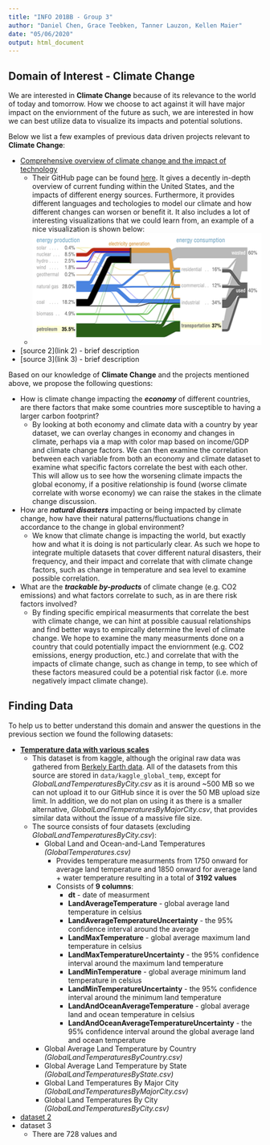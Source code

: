 ```yaml
---
title: "INFO 201BB - Group 3"
author: "Daniel Chen, Grace Teebken, Tanner Lauzon, Kellen Maier"
date: "05/06/2020"
output: html_document
---
```


## Domain of Interest - **Climate Change**
We are interested in **Climate Change** because of its relevance to the world of today and tomorrow. How we choose to act against it will have major impact on the enviornment of the future as such, we are interested in how we can best utilize data to visualize its impacts and potential solutions.

Below we list a few examples of previous data driven projects relevant to **Climate Change**:

- [Comprehensive overview of climate change and the impact of technology](http://worrydream.com/ClimateChange/)
    - Their GitHub page can be found [here](https://github.com/worrydream/ClimateChange). It gives a decently in-depth overview of current funding within the United States, and the impacts of different energy sources. Furthermore, it provides different languages and techologies to model our climate and how different changes can worsen or benefit it. It also includes a lot of interesting visualizations that we could learn from, an example of a nice visualization is shown below:
    - ![image of electricity source and resulting energy comsumption](imgs/project_1_for_readme.png)
- [source 2](link 2) - brief description
- [source 3](link 3) - brief description

Based on our knowledge of **Climate Change** and the projects mentioned above, we propose the following questions:

- How is climate change impacting the ***economy*** of different countries, are there factors that make some countries more susceptible to having a larger carbon footprint?
    - By looking at both economy and climate data with a country by year dataset, we can overlay changes in economy and changes in climate, perhaps via a map with color map based on income/GDP and climate change factors. We can then examine the correlation between each variable from both an economy and climate dataset to examine what specific factors correlate the best with each other. This will allow us to see how the worsening climate impacts the global economy, if a positive relationship is found (worse climate correlate with worse economy) we can raise the stakes in the climate change discussion.
- How are ***natural disasters*** impacting or being impacted by climate change, how have their natural patterns/fluctuations change in accordance to the change in global environment?
    - We know that climate change is impacting the world, but exactly how and what it is doing is not particularly clear. As such we hope to integrate multiple datasets that cover different natural disasters, their frequency, and their impact and correlate that with climate change factors, such as change in temperature and sea level to examine possible correlation.
- What are the ***trackable by-products*** of climate change (e.g. CO2 emissions) and what factors correlate to such, as in are there risk factors involved?
    - By finding specific empirical measurments that correlate the best with climate change, we can hint at possible causual relationships and find better ways to empircally determine the level of climate change. We hope to examine the many measurments done on a country that could potentially impact the enviornment (e.g. CO2 emissions, energy production, etc.) and correlate that with the impacts of climate change, such as change in temp, to see which of these factors measured could be a potential risk factor (i.e. more negatively impact climate change).

## Finding Data
To help us to better understand this domain and answer the questions in the previous section we found the following datasets:

- [**Temperature data with various scales**](https://www.kaggle.com/berkeleyearth/climate-change-earth-surface-temperature-data)
    - This dataset is from kaggle, although the original raw data was gathered from [Berkely Earth data](http://berkeleyearth.org/data/). All of the datasets from this source are stored in `data/kaggle_global_temp`, except for *GlobalLandTemperaturesByCity.csv* as it is around ~500 MB so we can not upload it to our GitHub since it is over the 50 MB upload size limit. In addition, we do not plan on using it as there is a smaller alternative, *GlobalLandTemperaturesByMajorCity.csv*, that provides similar data without the issue of a massive file size.
    - The source consists of four datasets (excluding *GlobalLandTemperaturesByCity.csv*):
        - Global Land and Ocean-and-Land Temperatures *(GlobalTemperatures.csv)*
            - Provides temperature measurments from 1750 onward for average land temperature and 1850 onward for average land + water temperature resulting in a total of **3192 values**
            - Consists of **9 columns**:
                - **dt** - date of measurment
                - **LandAverageTemperature** - global average land temperature in celsius
                - **LandAverageTemperatureUncertainty** - the 95% confidence interval around the average
                - **LandMaxTemperature** - global average maximum land temperature in celsius
                - **LandMaxTemperatureUncertainty** - the 95% confidence interval around the maximum land temperature
                - **LandMinTemperature** - global average minimum land temperature in celsius
                - **LandMinTemperatureUncertainty** - the 95% confidence interval around the minimum land temperature
                - **LandAndOceanAverageTemperature** - global average land and ocean temperature in celsius
                - **LandAndOceanAverageTemperatureUncertainty** - the 95% confidence interval around the global average land and ocean temperature
        - Global Average Land Temperature by Country *(GlobalLandTemperaturesByCountry.csv)*
        - Global Average Land Temperature by State *(GlobalLandTemperaturesByState.csv)*
        - Global Land Temperatures By Major City *(GlobalLandTemperaturesByMajorCity.csv)*
        - Global Land Temperatures By City *(GlobalLandTemperaturesByCity.csv)*
- [dataset 2](https://www.kaggle.com/dataenergy/natural-disaster-data#number-of-natural-disaster-events.csv)
- dataset 3
   - There are 728 values and 




